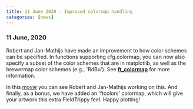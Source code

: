 ```yaml
---
title: 11 June 2020 - Improved colormap handling
categories: [news]
---
```


### 11 June, 2020

Robert and Jan-Mathijs have made an improvement to how color schemes can be specified. In functions supporting cfg.colormap, you can now also specify a subset of the color schemes that are in matplotlib, as well as the brewermap color schemes (e.g., 'RdBu'). See **[ft_colormap](https://github.com/fieldtrip/fieldtrip/blob/release/plotting/ft_colormap.m)** for more information.

In this [movie](https://youtu.be/IEGPslJoIE0) you can see Robert and Jan-Mathijs working on this. And finally, as a bonus, we have added an 'ftcolors' colormap, which will give your artwork this extra FieldTrippy feel. Happy plotting!
